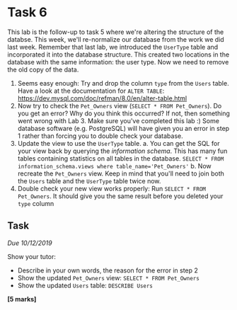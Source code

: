 
# Task 6

This lab is the follow-up to task 5 where we're altering the structure of the
databse. This week, we'll re-normalize our database from the work we did last
week. Remember that last lab, we introduced the `UserType` table and
incorporated it into the database structure. This created two locations in the
database with the same information: the user type. Now we need to remove the
old copy of the data.

1) Seems easy enough: Try and drop the column `type` from the `Users` table. 
   Have a look at the documentation for `ALTER TABLE`:
   <https://dev.mysql.com/doc/refman/8.0/en/alter-table.html>
2) Now try to check the `Pet_Owners` view (`SELECT * FROM Pet_Owners`).
   Do you get an error? Why do you think this occurred?
   If not, then something went wrong with Lab 3. Make sure you've completed 
   this lab :) Some database software (e.g. PostgreSQL) will have given you an
   error in step 1 rather than forcing you to double check your database.
3) Update the view to use the `UserType` table. 
    a. You can get the SQL for your view back by querying the *information 
       schema*. This has many fun tables containing statistics on all tables 
       in the database. `SELECT * FROM information_schema.views where table_name='Pet_Owners'`
    b. Now recreate the `Pet_Owners` view. Keep in mind that you'll need to
       join both the `Users` table and the `UserType` table twice now.
4) Double check your new view works properly: Run `SELECT * FROM Pet_Owners`.
   It should give you the same result before you deleted your `type` column

## Task

*Due 10/12/2019*

Show your tutor:

* Describe in your own words, the reason for the error in step 2
* Show the updated `Pet_Owners` view: `SELECT * FROM Pet_Owners`
* Show the updated `Users` table: `DESCRIBE Users`

**[5 marks]**

